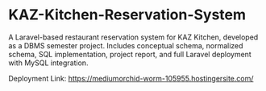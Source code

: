 # KAZ-Kitchen-Reservation-System
A Laravel-based restaurant reservation system for KAZ Kitchen, developed as a DBMS semester project. Includes conceptual schema, normalized schema, SQL implementation, project report, and full Laravel deployment with MySQL integration.

Deployment Link: https://mediumorchid-worm-105955.hostingersite.com/
